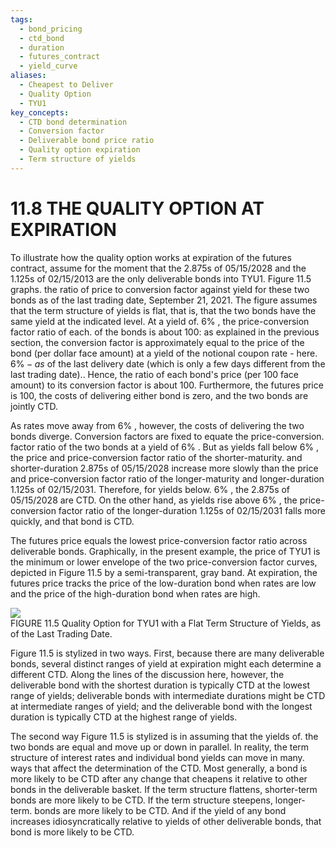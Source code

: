 ```yaml
---
tags:
  - bond_pricing
  - ctd_bond
  - duration
  - futures_contract
  - yield_curve
aliases:
  - Cheapest to Deliver
  - Quality Option
  - TYU1
key_concepts:
  - CTD bond determination
  - Conversion factor
  - Deliverable bond price ratio
  - Quality option expiration
  - Term structure of yields
---
```


# 11.8 THE QUALITY OPTION AT EXPIRATION  

To illustrate how the quality option works at expiration of the futures contract, assume for the moment that the 2.875s of 05/15/2028 and the 1.125s of 02/15/2013 are the only deliverable bonds into TYU1. Figure 11.5 graphs. the ratio of price to conversion factor against yield for these two bonds as of the last trading date, September 21, 2021. The figure assumes that the term structure of yields is flat, that is, that the two bonds have the same yield at the indicated level. At a yield of. $6\%$ , the price-conversion factor ratio of each. of the bonds is about 100: as explained in the previous section, the conversion factor is approximately equal to the price of the bond (per dollar face amount) at a yield of the notional coupon rate - here. $6\%-a s$ of the last delivery date (which is only a few days different from the last trading date).. Hence, the ratio of each bond's price (per 100 face amount) to its conversion factor is about 100. Furthermore, the futures price is 100, the costs of delivering either bond is zero, and the two bonds are jointly CTD.  

As rates move away from $6\%$ , however, the costs of delivering the two bonds diverge. Conversion factors are fixed to equate the price-conversion. factor ratio of the two bonds at a yield of $6\%$ . But as yields fall below $6\%$ , the price and price-conversion factor ratio of the shorter-maturity. and shorter-duration 2.875s of 05/15/2028 increase more slowly than the price and price-conversion factor ratio of the longer-maturity and longer-duration 1.125s of 02/15/2031. Therefore, for yields below. $6\%$ , the 2.875s of 05/15/2028 are CTD. On the other hand, as yields rise above $6\%$ , the price-conversion factor ratio of the longer-duration 1.125s of 02/15/2031 falls more quickly, and that bond is CTD.  

The futures price equals the lowest price-conversion factor ratio across deliverable bonds. Graphically, in the present example, the price of TYU1 is the minimum or lower envelope of the two price-conversion factor curves, depicted in Figure 11.5 by a semi-transparent, gray band. At expiration, the futures price tracks the price of the low-duration bond when rates are low and the price of the high-duration bond when rates are high.  

![](0955e3004faf5b9315b4f05c07de13f4ecd9ed33e2418edbcd2fa616c517ca58.jpg)  
FIGURE 11.5 Quality Option for TYU1 with a Flat Term Structure of Yields, as of the Last Trading Date.  

Figure 11.5 is stylized in two ways. First, because there are many deliverable bonds, several distinct ranges of yield at expiration might each determine a different CTD. Along the lines of the discussion here, however, the deliverable bond with the shortest duration is typically CTD at the lowest range of yields; deliverable bonds with intermediate durations might be CTD at intermediate ranges of yield; and the deliverable bond with the longest duration is typically CTD at the highest range of yields.  

The second way Figure 11.5 is stylized is in assuming that the yields of. the two bonds are equal and move up or down in parallel. In reality, the term structure of interest rates and individual bond yields can move in many. ways that affect the determination of the CTD. Most generally, a bond is more likely to be CTD after any change that cheapens it relative to other bonds in the deliverable basket. If the term structure flattens, shorter-term bonds are more likely to be CTD. If the term structure steepens, longer-term. bonds are more likely to be CTD. And if the yield of any bond increases idiosyncratically relative to yields of other deliverable bonds, that bond is more likely to be CTD.  

